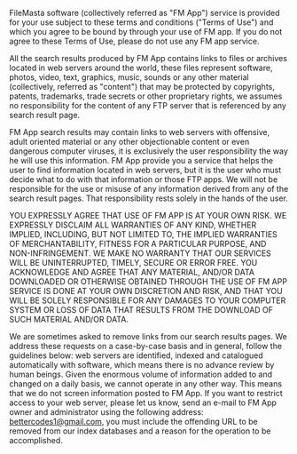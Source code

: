 FileMasta software (collectively referred as "FM App") service is provided for your use subject to these terms and conditions ("Terms of Use") and which you agree to be bound by through your use of FM app. If you do not agree to these Terms of Use, please do not use any FM app service.

All the search results produced by FM App contains links to files or archives located in web servers around the world, these files represent software, photos, video, text, graphics, music, sounds or any other material (collectively, referred as "content") that may be protected by copyrights, patents, trademarks, trade secrets or other proprietary rights, we assumes no responsibility for the content of any FTP server that is referenced by any search result page.

FM App search results may contain links to web servers with offensive, adult oriented material or any other objectionable content or even dangerous computer viruses, it is exclusively the user responsibility the way he will use this information. FM App provide you a service that helps the user to find information located in web servers, but it is the user who must decide what to do with that information or those FTP apps. We will not be responsible for the use or misuse of any information derived from any of the search result pages. That responsibility rests solely in the hands of the user.

YOU EXPRESSLY AGREE THAT USE OF FM APP IS AT YOUR OWN RISK. WE EXPRESSLY DISCLAIM ALL WARRANTIES OF ANY KIND, WHETHER IMPLIED, INCLUDING, BUT NOT LIMITED TO, THE IMPLIED WARRANTIES OF MERCHANTABILITY, FITNESS FOR A PARTICULAR PURPOSE, AND NON-INFRINGEMENT. WE MAKE NO WARRANTY THAT OUR SERVICES WILL BE UNINTERRUPTED, TIMELY, SECURE OR ERROR FREE. YOU ACKNOWLEDGE AND AGREE THAT ANY MATERIAL, AND/OR DATA DOWNLOADED OR OTHERWISE OBTAINED THROUGH THE USE OF FM APP SERVICE IS DONE AT YOUR OWN DISCRETION AND RISK, AND THAT YOU WILL BE SOLELY RESPONSIBLE FOR ANY DAMAGES TO YOUR COMPUTER SYSTEM OR LOSS OF DATA THAT RESULTS FROM THE DOWNLOAD OF SUCH MATERIAL AND/OR DATA.

We are sometimes asked to remove links from our search results pages. We address these requests on a case-by-case basis and in general, follow the guidelines below: web servers are identified, indexed and catalogued automatically with software, which means there is no advance review by human beings. Given the enormous volume of information added to and changed on a daily basis, we cannot operate in any other way. This means that we do not screen information posted to FM App. If you want to restrict access to your web server, please let us know, send an e-mail to FM App owner and administrator using the following address: bettercodes1@gmail.com, you must include the offending URL to be removed from our index databases and a reason for the operation to be accomplished.